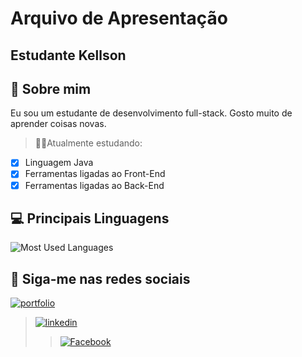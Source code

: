 
# Arquivo de Apresentação
## Estudante Kellson


## 🚀 Sobre mim
Eu sou um estudante de desenvolvimento full-stack.
Gosto muito de aprender coisas novas.
>👩‍💻Atualmente estudando:

- [x]  Linguagem Java
- [x]  Ferramentas ligadas ao Front-End
- [x]  Ferramentas ligadas ao Back-End
## 💻 Principais Linguagens

![Most Used Languages](https://github-readme-stats.vercel.app/api/top-langs/?username=kellsonHolanda&layout=compact&theme=dracula)



## 🔗 Siga-me nas redes sociais
[![portfolio](https://img.shields.io/badge/github-000?style=for-the-badge&logo=github&logoColor=white)](https://github.com/kellsonHolanda)
>[![linkedin](https://img.shields.io/badge/linkedin-0A66C2?style=for-the-badge&logo=linkedin&/logoColor=white)](https://www.linkedin.com/)
>>[![Facebook](https://img.shields.io/badge/facebook-123?style=for-the-badge&logo=facebook&logoColor=white)](https://www.linkedin.com/)

